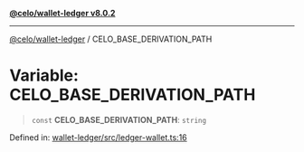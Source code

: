 [**@celo/wallet-ledger v8.0.2**](../README.md)

***

[@celo/wallet-ledger](../README.md) / CELO\_BASE\_DERIVATION\_PATH

# Variable: CELO\_BASE\_DERIVATION\_PATH

> `const` **CELO\_BASE\_DERIVATION\_PATH**: `string`

Defined in: [wallet-ledger/src/ledger-wallet.ts:16](https://github.com/celo-org/developer-tooling/blob/master/packages/sdk/wallets/wallet-ledger/src/ledger-wallet.ts#L16)
